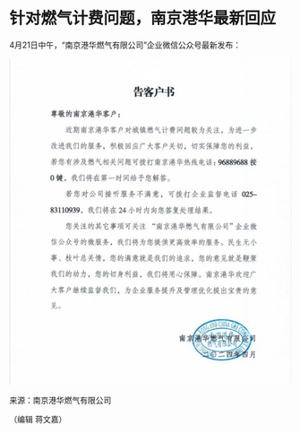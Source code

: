 # 针对燃气计费问题，南京港华最新回应

4月21日中午，“南京港华燃气有限公司”企业微信公众号最新发布：

![d5b8c48792fe1e28e1577ae0d4040327.jpg](https://raw.githubusercontent.com/qqhsx/qqnews_image/main/2024/04/21/针对燃气计费问题，南京港华最新回应/d5b8c48792fe1e28e1577ae0d4040327.jpg)

来源：南京港华燃气有限公司

（编辑 蒋文嘉）

